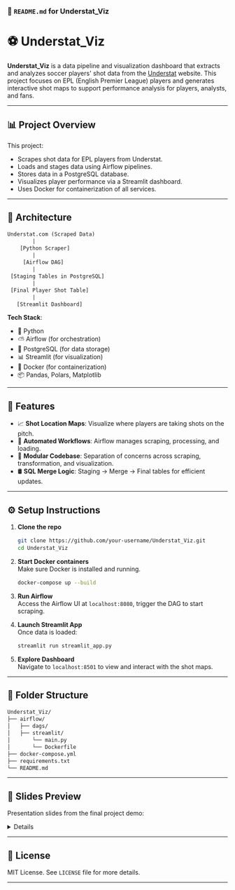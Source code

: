 ### 📘 `README.md` for **Understat_Viz**


# ⚽ Understat_Viz

**Understat_Viz** is a data pipeline and visualization dashboard that extracts and analyzes soccer players' shot data from the [Understat](https://understat.com/) website. This project focuses on EPL (English Premier League) players and generates interactive shot maps to support performance analysis for players, analysts, and fans.


---

## 📊 Project Overview

This project:
- Scrapes shot data for EPL players from Understat.
- Loads and stages data using Airflow pipelines.
- Stores data in a PostgreSQL database.
- Visualizes player performance via a Streamlit dashboard.
- Uses Docker for containerization of all services.

---

## 🧱 Architecture

```plaintext
Understat.com (Scraped Data)
        |
    [Python Scraper]
        |
     [Airflow DAG]
        |
 [Staging Tables in PostgreSQL]
        |
 [Final Player Shot Table]
        |
   [Streamlit Dashboard]
```

**Tech Stack**:
- 🐍 Python
- ⛅ Airflow (for orchestration)
- 🐘 PostgreSQL (for data storage)
- 📊 Streamlit (for visualization)
- 🐳 Docker (for containerization)
- 📦 Pandas, Polars, Matplotlib

---

## 🚀 Features

- 📈 **Shot Location Maps**: Visualize where players are taking shots on the pitch.
- 🔄 **Automated Workflows**: Airflow manages scraping, processing, and loading.
- 🧪 **Modular Codebase**: Separation of concerns across scraping, transformation, and visualization.
- 🛢️ **SQL Merge Logic**: Staging → Merge → Final tables for efficient updates.

---

## ⚙️ Setup Instructions

1. **Clone the repo**  
   ```bash
   git clone https://github.com/your-username/Understat_Viz.git
   cd Understat_Viz
   ```

2. **Start Docker containers**  
   Make sure Docker is installed and running.
   ```bash
   docker-compose up --build
   ```

3. **Run Airflow**  
   Access the Airflow UI at `localhost:8080`, trigger the DAG to start scraping.

4. **Launch Streamlit App**  
   Once data is loaded:
   ```bash
   streamlit run streamlit_app.py
   ```

5. **Explore Dashboard**  
   Navigate to `localhost:8501` to view and interact with the shot maps.

---

## 🧪 Folder Structure

```plaintext
Understat_Viz/
├── airflow/
│   ├── dags/
│   ├── streamlit/
│       └── main.py  
│       └── Dockerfile
├── docker-compose.yml
├── requirements.txt
└── README.md
```

---

## 📸 Slides Preview

Presentation slides from the final project demo:


<details>
<p align="center">
- Slide 2: Overview
  <img src="/images/SAT 4650 Final Project slide 2.jpg" alt="Slide 2"/>
- Slide 3–7: Data pipeline, architecture, visualizations

  <img src="/images/SAT 4650 Final Project slide 3.jpg" alt="Slide 3"/>
  <img src="/images/SAT 4650 Final Project slide 4.jpg" alt="Slide 4"/>
  <img src="/images/SAT 4650 Final Project slide 5.jpg" alt="Slide 5"/>
  <img src="/images/SAT 4650 Final Project slide 6.jpg" alt="Slide 6"/>
  <img src="/images/SAT 4650 Final Project slide 7.jpg" alt="Slide 7"/>
</p>
</details>

---


## 📝 License

MIT License. See `LICENSE` file for more details.

---
